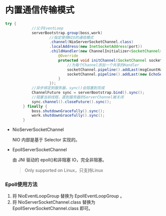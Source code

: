 # 内置通信传输模式

```java
try {
            //父子EventLoop
            serverBootstrap.group(boss,work)
                    //指定使用NIO的通信模式
                    .channel(NioServerSocketChannel.class)
                    .localAddress(new InetSocketAddress(port))
                    .childHandler(new ChannelInitializer<SocketChannel>() {
                        @Override
                        protected void initChannel(SocketChannel socketChannel) throws Exception {
                            //为每个Channel添加一个共享的Handler
                            socketChannel.pipeline().addLast(msgCountHandler);
                            socketChannel.pipeline().addLast(new EchoServceHandler());
                        }
                    });
            //异步绑定到服务器，sync()会阻塞到完成
            ChannelFuture sync = serverBootstrap.bind().sync();
            //阻塞当前线程，直到服务器的ServerChannel被关闭
            sync.channel().closeFuture().sync();
        } finally {
            boss.shutdownGracefully().sync();
            work.shutdownGracefully().sync();
        }
```

- NioServerSocketChannel

  NIO 内部是基于 Selector 实现的。

- EpollServerSocketChannel

  由 JNI 驱动的 epoll()和非阻塞 IO，完全非阻塞。

  > Only supported on Linux，只支持Linux
>

### Epoll使用方法

1. 将 NioEventLoopGroup 替换为 EpollEventLoopGroup 。
2. 将 NioServerSocketChannel.class 替换为 EpollServerSocketChannel.class 即可。